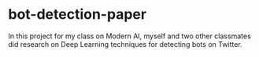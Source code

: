 # bot-detection-paper
In this project for my class on Modern AI, myself and two other classmates did research on Deep Learning techniques for detecting bots on Twitter.
